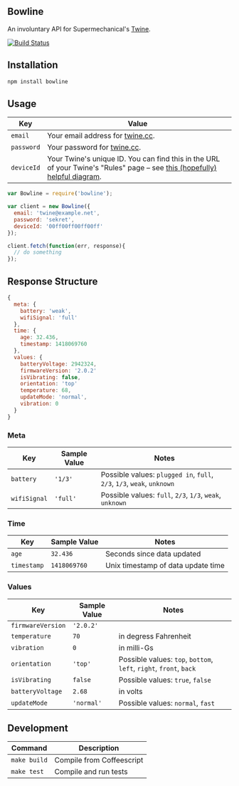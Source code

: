 Bowline
-------

An involuntary API for Supermechanical's [Twine][0].

[![Build Status](https://travis-ci.org/banterability/bowline.svg?branch=master)](https://travis-ci.org/banterability/bowline)


## Installation

```bash
npm install bowline
```


## Usage

Key        | Value
---        | -----
`email`    | Your email address for [twine.cc][1].
`password` | Your password for [twine.cc][1].
`deviceId` | Your Twine's unique ID. You can find this in the URL of your Twine's "Rules" page – see [this (hopefully) helpful diagram][2].

[0]: http://supermechanical.com/twine/
[1]: https://twine.cc/login
[2]: http://cl.ly/TeNO/Screen_Shot_2014-01-30_at_12.40.48_PM.jpg

```javascript
var Bowline = require('bowline');

var client = new Bowline({
  email: 'twine@example.net',
  password: 'sekret',
  deviceId: '00ff00ff00ff00ff'
});

client.fetch(function(err, response){
  // do something
});
```


## Response Structure

```javascript
{
  meta: {
    battery: 'weak',
    wifiSignal: 'full'
  },
  time: {
    age: 32.436,
    timestamp: 1418069760
  },
  values: {
    batteryVoltage: 2942324,
    firmwareVersion: '2.0.2'
    isVibrating: false,
    orientation: 'top'
    temperature: 68,
    updateMode: 'normal',
    vibration: 0
  }
}
```

### Meta

Key          | Sample Value | Notes
---          | ------------ | -----
`battery`    | `'1/3'`      | Possible values: `plugged in`, `full`, `2/3`, `1/3`, `weak`, `unknown`
`wifiSignal` | `'full'`     | Possible values: `full`, `2/3`, `1/3`, `weak`, `unknown`

### Time

Key         | Sample Value | Notes
---         | ------------ | -----
`age`       | `32.436`     | Seconds since data updated
`timestamp` | `1418069760` | Unix timestamp of data update time

### Values

Key               | Sample Value | Notes
---               | ------------ | -----
`firmwareVersion` | `'2.0.2'`    |
`temperature`     | `70`         | in degress Fahrenheit
`vibration`       | `0`          | in milli-Gs
`orientation`     | `'top'`      | Possible values: `top`, `bottom`, `left`, `right`, `front`, `back`
`isVibrating`     | `false`      | Possible values: `true`, `false`
`batteryVoltage`  | `2.68`       | in volts
`updateMode`      | `'normal'`   | Possible values: `normal`, `fast`


## Development

Command      | Description
-------      | ------------
`make build` | Compile from Coffeescript
`make test`  | Compile and run tests
